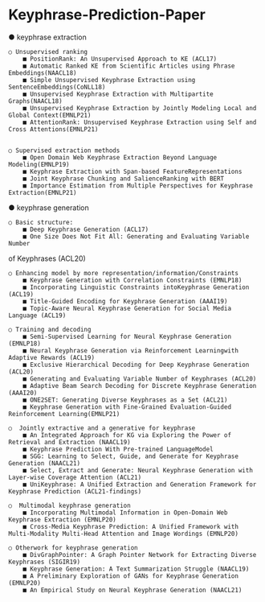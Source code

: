 # Keyphrase-Prediction-Paper

● keyphrase extraction

	○ Unsupervised ranking
		■ PositionRank: An Unsupervised Approach to KE (ACL17)
		■ Automatic Ranked KE from Scientific Articles using Phrase Embeddings(NAACL18)
		■ Simple Unsupervised Keyphrase Extraction using SentenceEmbeddings(CoNLL18)
		■ Unsupervised Keyphrase Extraction with Multipartite Graphs(NAACL18)
		■ Unsupervised Keyphrase Extraction by Jointly Modeling Local and Global Context(EMNLP21)
		■ AttentionRank: Unsupervised Keyphrase Extraction using Self and Cross Attentions(EMNLP21)


	○ Supervised extraction methods
		■ Open Domain Web Keyphrase Extraction Beyond Language Modeling(EMNLP19)
		■ Keyphrase Extraction with Span-based FeatureRepresentations
		■ Joint Keyphrase Chunking and SalienceRanking with BERT
		■ Importance Estimation from Multiple Perspectives for Keyphrase Extraction(EMNLP21)

   
● keyphrase generation

	○ Basic structure:
		■ Deep Keyphrase Generation (ACL17)
		■ One Size Does Not Fit All: Generating and Evaluating Variable Number
of Keyphrases (ACL20)

	○ Enhancing model by more representation/information/Constraints
		■ Keyphrase Generation with Correlation Constraints (EMNLP18)
		■ Incorporating Linguistic Constraints intoKeyphrase Generation (ACL19)
		■ Title-Guided Encoding for Keyphrase Generation (AAAI19)
		■ Topic-Aware Neural Keyphrase Generation for Social Media Language (ACL19)

	○ Training and decoding
		■ Semi-Supervised Learning for Neural Keyphrase Generation (EMNLP18)
		■ Neural Keyphrase Generation via Reinforcement Learningwith Adaptive Rewards (ACL19)
		■ Exclusive Hierarchical Decoding for Deep Keyphrase Generation (ACL20)
		■ Generating and Evaluating Variable Number of Keyphrases (ACL20)
		■ Adaptive Beam Search Decoding for Discrete Keyphrase Generation (AAAI20)
		■ ONE2SET: Generating Diverse Keyphrases as a Set (ACL21)
   		■ Keyphrase Generation with Fine-Grained Evaluation-Guided Reinforcement Learning(EMNLP21)

	○  Jointly extractive and a generative for keyphrase
		■ An Integrated Approach for KG via Exploring the Power of Retrieval and Extraction (NAACL19)
		■ Keyphrase Prediction With Pre-trained LanguageModel
		■ SGG: Learning to Select, Guide, and Generate for Keyphrase Generation (NAACL21)
		■ Select, Extract and Generate: Neural Keyphrase Generation with Layer-wise Coverage Attention (ACL21)
		■ UniKeyphrase: A Unified Extraction and Generation Framework for Keyphrase Prediction (ACL21-findings)

	○  Multimodal keyphrase generation
		■ Incorporating Multimodal Information in Open-Domain Web Keyphrase Extraction (EMNLP20)
		■ Cross-Media Keyphrase Prediction: A Unified Framework with Multi-Modality Multi-Head Attention and Image Wordings (EMNLP20)

	○ Otherwork for keyphrase generation
		■ DivGraphPointer: A Graph Pointer Network for Extracting Diverse Keyphrases (SIGIR19)
		■ Keyphrase Generation: A Text Summarization Struggle (NAACL19)
		■ A Preliminary Exploration of GANs for Keyphrase Generation (EMNLP20)
		■ An Empirical Study on Neural Keyphrase Generation (NAACL21)
